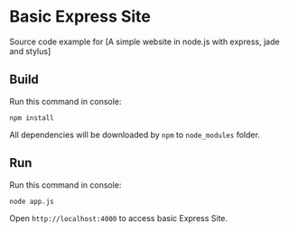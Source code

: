 Basic Express Site
==================

Source code example for [A simple website in node.js with express, jade and stylus]

Build
-----

Run this command in console:

```
npm install
```

All dependencies will be downloaded by `npm` to `node_modules` folder.

Run
---

Run this command in console:

```
node app.js
```

Open `http://localhost:4000` to access basic Express Site.
